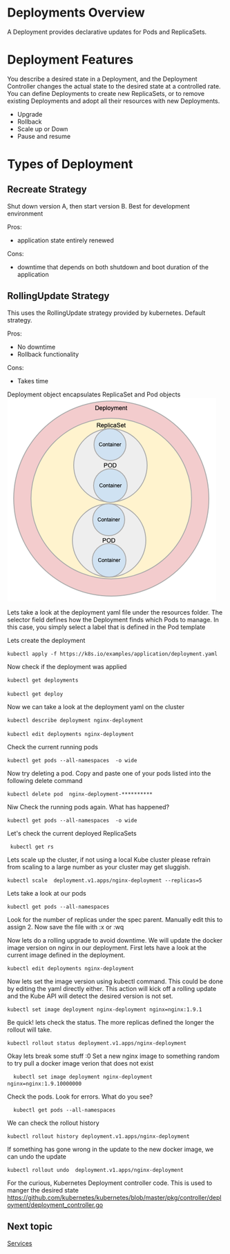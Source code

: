# Deployments Overview
A Deployment provides declarative updates for Pods and ReplicaSets.


# Deployment Features
You describe a desired state in a Deployment, and the Deployment Controller changes the actual state to the desired state at a controlled rate. 
You can define Deployments to create new ReplicaSets, or to remove existing Deployments and adopt all their resources with new Deployments.
- Upgrade
- Rollback
- Scale up or Down
- Pause and resume

# Types of Deployment

## Recreate Strategy
Shut down version A, then start version B. Best for development environment

Pros:
 - application state entirely renewed
 
Cons:
 - downtime that depends on both shutdown and boot duration of the application

## RollingUpdate Strategy
This uses the RollingUpdate strategy provided by kubernetes. Default strategy.    

Pros:
- No downtime
- Rollback functionality

Cons:
- Takes time


Deployment object encapsulates ReplicaSet and Pod objects
![Deployment Object Structure](images/deployment-object.png?raw=true "Deployment Object Structure ")

Lets take a look at the deployment yaml file under the resources folder.
The selector field defines how the Deployment finds which Pods to manage. In this case, you simply select a label that is defined in the Pod template

Lets create the deployment

    kubectl apply -f https://k8s.io/examples/application/deployment.yaml

Now check if the deployment was applied

    kubectl get deployments
    
    kubectl get deploy
       
Now we can take a look at the deployment yaml on the cluster

    kubectl describe deployment nginx-deployment
    
    kubectl edit deployments nginx-deployment

Check the current running pods
    
    kubectl get pods --all-namespaces  -o wide
 
Now try deleting a pod. Copy and paste one of your pods listed into the following delete command

    kubectl delete pod  nginx-deployment-**********
 
Niw Check the running pods again. What has happened?
    
    kubectl get pods --all-namespaces  -o wide

Let's check the current deployed ReplicaSets

     kubectl get rs
   
Lets scale up the cluster, if not using a local Kube cluster please refrain from scaling to a large number as your cluster may get sluggish. 

    kubectl scale  deployment.v1.apps/nginx-deployment --replicas=5
    
Lets take a look at our pods 

    kubectl get pods --all-namespaces

Look for the number of replicas under the spec parent. Manually edit this to assign 2. Now save the file with :x or :wq 

Now lets do a rolling upgrade to avoid downtime. We will update the docker image version on nginx in our deployment. First lets have a look at the current image defined in the deployment. 

    kubectl edit deployments nginx-deployment

Now lets set the image version using kubectl command. This could be done by editing the yaml directly either. 
This action will kick off a rolling update and the Kube API will detect the desired version is not set.

    kubectl set image deployment nginx-deployment nginx=nginx:1.9.1

Be quick!  lets check the status. The more replicas defined the longer the rollout will take. 

    kubectl rollout status deployment.v1.apps/nginx-deployment

Okay lets break some stuff :0 
Set a new nginx image to something random to try pull a docker image verion that does not exist 

      kubectl set image deployment nginx-deployment nginx=nginx:1.9.10000000

Check the pods. Look for errors. What do you see?

      kubectl get pods --all-namespaces
    
We can check the rollout history 

    kubectl rollout history deployment.v1.apps/nginx-deployment

If something has gone wrong in the update to the new docker image, we can undo the update
     
    kubectl rollout undo  deployment.v1.apps/nginx-deployment 
  

For the curious, Kubernetes Deployment controller code. This is used to manger the desired state
https://github.com/kubernetes/kubernetes/blob/master/pkg/controller/deployment/deployment_controller.go
 
 
 

## Next topic 
[Services](4_services.md)